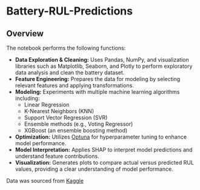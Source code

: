 # Battery-RUL-Predictions
## Overview
The notebook performs the following functions:
 - **Data Exploration & Cleaning:** Uses Pandas, NumPy, and visualization libraries such as Matplotlib, Seaborn, and Plotly to perform exploratory data analysis and clean the battery dataset.
- **Feature Engineering:** Prepares the data for modeling by selecting relevant features and applying transformations.
- **Modeling:** Experiments with multiple machine learning algorithms including:
  - Linear Regression
  - K-Nearest Neighbors (KNN)
  - Support Vector Regression (SVR)
  - Ensemble methods (e.g., Voting Regressor)
  - XGBoost (an ensemble boosting method)
- **Optimization:** Utilizes [Optuna](https://optuna.org/) for hyperparameter tuning to enhance model performance.
- **Model Interpretation:** Applies SHAP to interpret model predictions and understand feature contributions.
- **Visualization:** Generates plots to compare actual versus predicted RUL values, providing a clear understanding of model performance.

Data was sourced from [Kaggle](https://www.kaggle.com/datasets/ignaciovinuales/battery-remaining-useful-life-rul)
